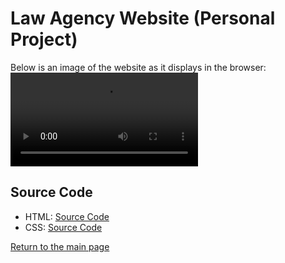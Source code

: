 # Law Agency Website (Personal Project)

Below is an image of the website as it displays in the browser:
![Website Display](https://github.com/lizz02/cis110-p3/5a7ea8aa95fb3f5bac6225743c70fda90a90b2b8/coffeesite.mp4)

## Source Code
- HTML: [Source Code](https://github.com/lizz02/waa/blob/main/waa-home.html)
- CSS: [Source Code](https://github.com/lizz02/waa/blob/main/waa.css)



[Return to the main page](https://lizz02.github.io/)
